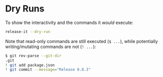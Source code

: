 # Dry Runs

To show the interactivity and the commands it _would_ execute:

```bash
release-it --dry-run
```

Note that read-only commands are still executed (`$ ...`), while potentially writing/mutating commands are not
(`! ...`):

```bash
$ git rev-parse --git-dir
.git
! git add package.json
! git commit --message="Release 0.8.3"
```
